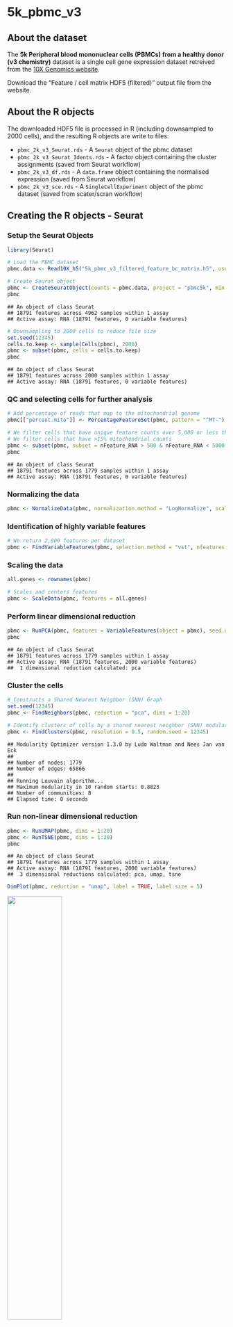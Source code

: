 5k_pbmc_v3
==========

About the dataset
-----------------

The **5k Peripheral blood mononuclear cells (PBMCs) from a healthy donor
(v3 chemistry)** dataset is a single cell gene expression dataset
retreived from the [10X Genomics
website](https://support.10xgenomics.com/single-cell-gene-expression/datasets/3.0.2/5k_pbmc_v3).

Download the “Feature / cell matrix HDF5 (filtered)” output file from
the website.

About the R objects
-------------------

The downloaded HDF5 file is processed in R (including downsampled to
2000 cells), and the resulting R objects are write to files:

-   `pbmc_2k_v3_Seurat.rds` - A `Seurat` object of the pbmc dataset
-   `pbmc_2k_v3_Seurat_Idents.rds` - A factor object containing the
    cluster assignments (saved from Seurat workflow)
-   `pbmc_2k_v3_df.rds` - A `data.frame` object containing the
    normalised expression (saved from Seurat workflow)
-   `pbmc_2k_v3_sce.rds` - A `SingleCellExperiment` object of the pbmc
    dataset (saved from scater/scran workflow)

Creating the R objects - Seurat
-------------------------------

### Setup the Seurat Objects

``` r
library(Seurat)

# Load the PBMC dataset
pbmc.data <- Read10X_h5("5k_pbmc_v3_filtered_feature_bc_matrix.h5", use.names = TRUE, unique.features = TRUE)

# Create Seurat object
pbmc <- CreateSeuratObject(counts = pbmc.data, project = "pbmc5k", min.cells = 3, min.features = 200)
pbmc
```

    ## An object of class Seurat 
    ## 18791 features across 4962 samples within 1 assay 
    ## Active assay: RNA (18791 features, 0 variable features)

``` r
# Downsampling to 2000 cells to reduce file size
set.seed(12345)
cells.to.keep <- sample(Cells(pbmc), 2000)
pbmc <- subset(pbmc, cells = cells.to.keep)
pbmc
```

    ## An object of class Seurat 
    ## 18791 features across 2000 samples within 1 assay 
    ## Active assay: RNA (18791 features, 0 variable features)

### QC and selecting cells for further analysis

``` r
# Add percentage of reads that map to the mitochondrial genome
pbmc[["percent.mito"]] <- PercentageFeatureSet(pbmc, pattern = "^MT-")

# We filter cells that have unique feature counts over 5,000 or less than 500
# We filter cells that have >15% mitochondrial counts
pbmc <- subset(pbmc, subset = nFeature_RNA > 500 & nFeature_RNA < 5000 & percent.mito < 15)
pbmc
```

    ## An object of class Seurat 
    ## 18791 features across 1779 samples within 1 assay 
    ## Active assay: RNA (18791 features, 0 variable features)

### Normalizing the data

``` r
pbmc <- NormalizeData(pbmc, normalization.method = "LogNormalize", scale.factor = 10000)
```

### Identification of highly variable features

``` r
# We return 2,000 features per dataset
pbmc <- FindVariableFeatures(pbmc, selection.method = "vst", nfeatures = 2000)
```

### Scaling the data

``` r
all.genes <- rownames(pbmc)

# Scales and centers features
pbmc <- ScaleData(pbmc, features = all.genes)
```

### Perform linear dimensional reduction

``` r
pbmc <- RunPCA(pbmc, features = VariableFeatures(object = pbmc), seed.use = 12345, verbose = FALSE)
pbmc
```

    ## An object of class Seurat 
    ## 18791 features across 1779 samples within 1 assay 
    ## Active assay: RNA (18791 features, 2000 variable features)
    ##  1 dimensional reduction calculated: pca

### Cluster the cells

``` r
# Constructs a Shared Nearest Neighbor (SNN) Graph
set.seed(12345)
pbmc <- FindNeighbors(pbmc, reduction = "pca", dims = 1:20)

# Identify clusters of cells by a shared nearest neighbor (SNN) modularity optimization based clustering algorithm
pbmc <- FindClusters(pbmc, resolution = 0.5, random.seed = 12345)
```

    ## Modularity Optimizer version 1.3.0 by Ludo Waltman and Nees Jan van Eck
    ## 
    ## Number of nodes: 1779
    ## Number of edges: 65866
    ## 
    ## Running Louvain algorithm...
    ## Maximum modularity in 10 random starts: 0.8823
    ## Number of communities: 8
    ## Elapsed time: 0 seconds

### Run non-linear dimensional reduction

``` r
pbmc <- RunUMAP(pbmc, dims = 1:20)
pbmc <- RunTSNE(pbmc, dims = 1:20)
pbmc
```

    ## An object of class Seurat 
    ## 18791 features across 1779 samples within 1 assay 
    ## Active assay: RNA (18791 features, 2000 variable features)
    ##  3 dimensional reductions calculated: pca, umap, tsne

``` r
DimPlot(pbmc, reduction = "umap", label = TRUE, label.size = 5)
```

<img src="../images/Seurat_umap.png" width="50%" />

``` r
DimPlot(pbmc, reduction = "tsne", label = TRUE, label.size = 5)
```

<img src="../images/Seurat_tsne.png" width="50%" />

### Save objects

``` r
# Save pbmc obj, without the scale.data slot
saveRDS(DietSeurat(pbmc, dimreducs = Reductions(pbmc), graphs = Graphs(pbmc)), 
    "pbmc_2k_v3_Seurat.rds")

# Get object's identity classes
identity <- Idents(pbmc)

# Save identity obj
saveRDS(identity, "pbmc_2k_v3_Seurat_Idents.rds")
```

Creating the R objects - `data.frame`
-------------------------------------

Continues from above.

``` r
# Save expression as data.frame
pbmcNorm <- FetchData(pbmc, all.genes, slot = "data")

# Save pbmcNorm obj
saveRDS(pbmcNorm, "pbmc_2k_v3_df.rds")
```

Creating the R objects - `scater/scran`
---------------------------------------

### Setup the SingleCellExperiment Objects

``` r
library(scater)
library(scran)
library(bluster)

# Load the PBMC dataset
sce <- DropletUtils::read10xCounts("5k_pbmc_v3_filtered_feature_bc_matrix.h5", sample.names = "pbmc5k")

# Add barcode ID to column names and gene name to row names
colnames(sce) <- colData(sce)$Barcode
rownames(sce) <- rowData(sce)$Symbol

sce
```

    ## class: SingleCellExperiment 
    ## dim: 33538 5025 
    ## metadata(1): Samples
    ## assays(1): counts
    ## rownames(33538): MIR1302-2HG FAM138A ... AC213203.1 FAM231C
    ## rowData names(3): ID Symbol Type
    ## colnames(5025): AAACCCAAGCGTATGG-1 AAACCCAGTCCTACAA-1 ... TTTGTTGTCCTTGGAA-1
    ##   TTTGTTGTCGCACGAC-1
    ## colData names(2): Sample Barcode
    ## reducedDimNames(0):
    ## mainExpName: NULL
    ## altExpNames(0):

### QC and selecting cells for further analysis

``` r
# Compute and add QC metrics
is.mito <- grep("^MT-", rowData(sce)$Symbol)
sce <- addPerCellQC(sce, list(MT = is.mito))
sce <- addPerFeatureQC(sce)
rowData(sce)$n_cells <- rowData(sce)$detected/100 * ncol(sce)

# Obtain identical genes & cells as the starting Seurat object by using same fileter parameters:
# min.cells = 3, min.features = 200
sce <- sce[rowData(sce)$n_cells >= 3, colData(sce)$detected >= 200]
sce
```

    ## class: SingleCellExperiment 
    ## dim: 18791 4962 
    ## metadata(1): Samples
    ## assays(1): counts
    ## rownames(18791): AL627309.1 AL627309.3 ... AL354822.1 AC240274.1
    ## rowData names(6): ID Symbol ... detected n_cells
    ## colnames(4962): AAACCCAAGCGTATGG-1 AAACCCAGTCCTACAA-1 ... TTTGTTGTCCTTGGAA-1
    ##   TTTGTTGTCGCACGAC-1
    ## colData names(8): Sample Barcode ... subsets_MT_percent total
    ## reducedDimNames(0):
    ## mainExpName: NULL
    ## altExpNames(0):

``` r
# Downsampling to 2000 cells to reduce file size
set.seed(12345)
sce <- sce[,sample(colnames(sce), 2000)]

# Subset data using same parameters as the Seurat object
sce <- subset(sce, , detected > 500 & detected < 5000 & subsets_MT_percent < 15)
sce
```

    ## class: SingleCellExperiment 
    ## dim: 18791 1779 
    ## metadata(1): Samples
    ## assays(1): counts
    ## rownames(18791): AL627309.1 AL627309.3 ... AL354822.1 AC240274.1
    ## rowData names(6): ID Symbol ... detected n_cells
    ## colnames(1779): AACAACCTCACCTCTG-1 AGGAGGTTCGCGGACT-1 ... AATGGAACAGTAGGAC-1
    ##   CCCAACTTCTCGAGTA-1
    ## colData names(8): Sample Barcode ... subsets_MT_percent total
    ## reducedDimNames(0):
    ## mainExpName: NULL
    ## altExpNames(0):

### Normalization by deconvolution

``` r
set.seed(12345)
clusters <- quickCluster(sce, min.size = 100)
sce <- computeSumFactors(sce, cluster = clusters)
sce <- logNormCounts(sce, size_factors = sizeFactors(sce))
```

### Identification of highly variable features

``` r
# Variance modelling
dec <- modelGeneVar(sce)

# Select the top 2000 genes with the highest biological components
hvg <- getTopHVGs(stats = dec, n = 2000)
```

### Performing PCA only on the chosen HVGs

``` r
set.seed(12345)
sce <- runPCA(sce, subset_row = hvg)
sce
```

    ## class: SingleCellExperiment 
    ## dim: 18791 1779 
    ## metadata(1): Samples
    ## assays(2): counts logcounts
    ## rownames(18791): AL627309.1 AL627309.3 ... AL354822.1 AC240274.1
    ## rowData names(6): ID Symbol ... detected n_cells
    ## colnames(1779): AACAACCTCACCTCTG-1 AGGAGGTTCGCGGACT-1 ... AATGGAACAGTAGGAC-1
    ##   CCCAACTTCTCGAGTA-1
    ## colData names(9): Sample Barcode ... total sizeFactor
    ## reducedDimNames(1): PCA
    ## mainExpName: NULL
    ## altExpNames(0):

### Cluster the cells

``` r
g <- clusterRows(reducedDim(sce, "PCA")[, seq_len(20), drop = FALSE], 
         NNGraphParam(cluster.fun = "louvain", k = 10, type = "jaccard"), full = TRUE)

# Add cluster assignments to sce
colLabels(sce) <- factor(g$clusters)
```

### Run non-linear dimensional reduction

``` r
sce <- runTSNE(sce, dimred = "PCA", n_dimred = 20, perplexity = 50)
sce <- runUMAP(sce, dimred = "PCA", n_dimred = 20, n_neighbors = 30, spread = 1, min_dist = 0.3)
sce
```

    ## class: SingleCellExperiment 
    ## dim: 18791 1779 
    ## metadata(1): Samples
    ## assays(2): counts logcounts
    ## rownames(18791): AL627309.1 AL627309.3 ... AL354822.1 AC240274.1
    ## rowData names(6): ID Symbol ... detected n_cells
    ## colnames(1779): AACAACCTCACCTCTG-1 AGGAGGTTCGCGGACT-1 ... AATGGAACAGTAGGAC-1
    ##   CCCAACTTCTCGAGTA-1
    ## colData names(10): Sample Barcode ... sizeFactor label
    ## reducedDimNames(3): PCA TSNE UMAP
    ## mainExpName: NULL
    ## altExpNames(0):

``` r
plotReducedDim(sce, "UMAP", colour_by = "label", text_by = "label", point_size = 1) + 
    guides(color = guide_legend(override.aes = list(size = 3, alpha = 1))) +
    cowplot::theme_cowplot()
```

<img src="../images/scater_umap.png" width="50%" />

``` r
plotReducedDim(sce, "TSNE", colour_by = "label", text_by = "label", point_size = 1) +
    guides(color = guide_legend(override.aes = list(size = 3, alpha = 1))) +
    cowplot::theme_cowplot()
```

<img src="../images/scater_tsne.png" width="50%" />

### Save objects

``` r
# Save sce obj
saveRDS(sce, "pbmc_2k_v3_sce.rds")
```

Session Info
------------

``` r
sessionInfo()
```

<details>
<summary>
Click to expand
</summary>

    ## R version 4.1.2 (2021-11-01)
    ## Platform: x86_64-conda-linux-gnu (64-bit)
    ## Running under: Ubuntu 20.04.4 LTS
    ## 
    ## Matrix products: default
    ## BLAS/LAPACK: /home/ihsuan/miniconda3/envs/jupyterlab/lib/libopenblasp-r0.3.18.so
    ## 
    ## locale:
    ##  [1] LC_CTYPE=en_GB.UTF-8       LC_NUMERIC=C               LC_TIME=en_GB.UTF-8       
    ##  [4] LC_COLLATE=en_GB.UTF-8     LC_MONETARY=en_GB.UTF-8    LC_MESSAGES=en_GB.UTF-8   
    ##  [7] LC_PAPER=en_GB.UTF-8       LC_NAME=C                  LC_ADDRESS=C              
    ## [10] LC_TELEPHONE=C             LC_MEASUREMENT=en_GB.UTF-8 LC_IDENTIFICATION=C       
    ## 
    ## attached base packages:
    ## [1] stats4    stats     graphics  grDevices utils     datasets  methods   base     
    ## 
    ## other attached packages:
    ##  [1] bluster_1.4.0               scran_1.22.1                scater_1.22.0              
    ##  [4] ggplot2_3.3.5               scuttle_1.4.0               SingleCellExperiment_1.16.0
    ##  [7] SummarizedExperiment_1.24.0 Biobase_2.54.0              GenomicRanges_1.46.1       
    ## [10] GenomeInfoDb_1.30.1         IRanges_2.28.0              S4Vectors_0.32.3           
    ## [13] BiocGenerics_0.40.0         MatrixGenerics_1.6.0        matrixStats_0.61.0         
    ## [16] SeuratObject_4.0.4          Seurat_4.1.0                knitr_1.37                 
    ## 
    ## loaded via a namespace (and not attached):
    ##   [1] plyr_1.8.6                igraph_1.2.11             lazyeval_0.2.2           
    ##   [4] splines_4.1.2             BiocParallel_1.28.3       listenv_0.8.0            
    ##   [7] scattermore_0.8           digest_0.6.29             htmltools_0.5.2          
    ##  [10] viridis_0.6.2             fansi_1.0.2               magrittr_2.0.2           
    ##  [13] ScaledMatrix_1.2.0        tensor_1.5                cluster_2.1.2            
    ##  [16] ROCR_1.0-11               limma_3.50.1              globals_0.14.0           
    ##  [19] R.utils_2.11.0            spatstat.sparse_2.1-0     colorspace_2.0-3         
    ##  [22] ggrepel_0.9.1             xfun_0.29                 dplyr_1.0.8              
    ##  [25] crayon_1.5.0              RCurl_1.98-1.6            jsonlite_1.8.0           
    ##  [28] spatstat.data_2.1-2       survival_3.2-13           zoo_1.8-9                
    ##  [31] glue_1.6.2                polyclip_1.10-0           gtable_0.3.0             
    ##  [34] zlibbioc_1.40.0           XVector_0.34.0            leiden_0.3.9             
    ##  [37] DelayedArray_0.20.0       BiocSingular_1.10.0       Rhdf5lib_1.16.0          
    ##  [40] DropletUtils_1.14.2       future.apply_1.8.1        HDF5Array_1.22.1         
    ##  [43] abind_1.4-5               scales_1.1.1              edgeR_3.36.0             
    ##  [46] DBI_1.1.2                 spatstat.random_2.1-0     miniUI_0.1.1.1           
    ##  [49] Rcpp_1.0.8                viridisLite_0.4.0         xtable_1.8-4             
    ##  [52] dqrng_0.3.0               reticulate_1.24           spatstat.core_2.4-0      
    ##  [55] rsvd_1.0.5                bit_4.0.4                 metapod_1.2.0            
    ##  [58] htmlwidgets_1.5.4         httr_1.4.2                FNN_1.1.3                
    ##  [61] RColorBrewer_1.1-2        ellipsis_0.3.2            ica_1.0-2                
    ##  [64] R.methodsS3_1.8.1         pkgconfig_2.0.3           farver_2.1.0             
    ##  [67] uwot_0.1.11               deldir_1.0-6              locfit_1.5-9.4           
    ##  [70] utf8_1.2.2                tidyselect_1.1.2          labeling_0.4.2           
    ##  [73] rlang_1.0.1               reshape2_1.4.4            later_1.3.0              
    ##  [76] munsell_0.5.0             tools_4.1.2               cli_3.2.0                
    ##  [79] generics_0.1.2            ggridges_0.5.3            evaluate_0.15            
    ##  [82] stringr_1.4.0             fastmap_1.1.0             goftest_1.2-3            
    ##  [85] bit64_4.0.5               fitdistrplus_1.1-6        purrr_0.3.4              
    ##  [88] RANN_2.6.1                pbapply_1.5-0             future_1.24.0            
    ##  [91] nlme_3.1-155              sparseMatrixStats_1.6.0   mime_0.12                
    ##  [94] R.oo_1.24.0               hdf5r_1.3.5               compiler_4.1.2           
    ##  [97] beeswarm_0.4.0            plotly_4.10.0             png_0.1-7                
    ## [100] spatstat.utils_2.3-0      statmod_1.4.36            tibble_3.1.6             
    ## [103] stringi_1.7.6             highr_0.9                 RSpectra_0.16-0          
    ## [106] lattice_0.20-45           Matrix_1.4-0              vctrs_0.3.8              
    ## [109] rhdf5filters_1.6.0        pillar_1.7.0              lifecycle_1.0.1          
    ## [112] spatstat.geom_2.3-2       lmtest_0.9-39             BiocNeighbors_1.12.0     
    ## [115] RcppAnnoy_0.0.19          data.table_1.14.2         cowplot_1.1.1            
    ## [118] bitops_1.0-7              irlba_2.3.5               httpuv_1.6.5             
    ## [121] patchwork_1.1.1           R6_2.5.1                  promises_1.2.0.1         
    ## [124] KernSmooth_2.23-20        gridExtra_2.3             vipor_0.4.5              
    ## [127] parallelly_1.30.0         codetools_0.2-18          MASS_7.3-55              
    ## [130] assertthat_0.2.1          rhdf5_2.38.0              withr_2.4.3              
    ## [133] sctransform_0.3.3         GenomeInfoDbData_1.2.7    mgcv_1.8-39              
    ## [136] parallel_4.1.2            grid_4.1.2                rpart_4.1.16             
    ## [139] beachmat_2.10.0           tidyr_1.2.0               rmarkdown_2.11           
    ## [142] DelayedMatrixStats_1.16.0 Rtsne_0.15                shiny_1.7.1              
    ## [145] ggbeeswarm_0.6.0

</details>
